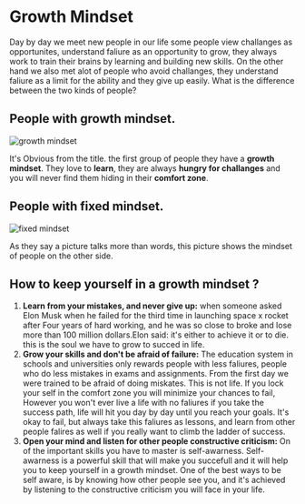 # Growth Mindset
Day by day we meet new people in our life some people view challanges as opportunites, understand faliure as an opportunity to grow, they always work to train their brains by learning and building new skills.
On the other hand we also met alot of people who avoid challanges, they understand faliure as a limit for the ability and they give up easily.
What is the difference between the two kinds of people?
## People with growth mindset.
![growth mindset](https://tofasakademi.com/wp-content/uploads/2019/06/growth-mindset3.png)


It's Obvious from the title. the first group of people they have a **growth mindset**.
They love to **learn**, they are always **hungry for challanges** and you will never find them hiding in their **comfort zone**.

## People with fixed mindset.


![fixed mindset](https://images.squarespace-cdn.com/content/v1/5576f8e0e4b0377e73c5c3d0/1516903198145-79JYHTZ0VSO5LG5AQ39U/ke17ZwdGBToddI8pDm48kH-8QWeucD2OHdkj0p_XsOJZw-zPPgdn4jUwVcJE1ZvWEtT5uBSRWt4vQZAgTJucoTqqXjS3CfNDSuuf31e0tVGAkc-u8lC4B1slhFdiCwsxa5mrRMztwdBN6mq-w_mXc5u3E9Ef3XsXP1C_826c-iU/Mindset.png)

As they say a picture talks more than words, this picture shows the mindset of people on the other side.
## How to keep yourself in a growth mindset ?

1.  **Learn from your mistakes, and never give up:**
when someone asked Elon Musk when he failed for the third time in launching space x rocket after Four years of hard working, and he was so close to broke and lose more than 100 million dollars.Elon said: it's either to achieve it or to die. this is the soul we have to grow to succed in life.
 2. **Grow your skills and don't be afraid of failure:** The education system in schools and universities only rewards people with less faliures, people who do less mistakes in exams and assignments. From the first day we were trained to be afraid of doing miskates. This is not life.
If you lock your self in the comfort zone you will minimize your chances to fail, However you won't ever live a life with no faliures if you take the success path, life will hit you day by day until you reach your goals. It's okay to fail, but always take this faliures as lessons, and learn from other people falires as well if you really want to climb the ladder of success.
 3. **Open your mind and listen for other people constructive criticism:** On of the important skills you have to master is self-awarness.
Self-awarness is a powerful skill that will make you succefull and it will help you to keep yourself in a growth mindset. One of the best ways to be self aware, is by knowing how other people see you, and it's achieved by listening to the constructive criticism you will face in your life.
